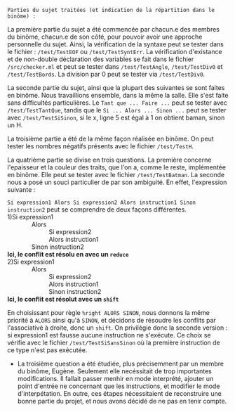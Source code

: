     Parties du sujet traitées (et indication de la répartition dans le binôme) :

La première partie du sujet a été commencée par chacun.e des membres du binôme, chacun.e de son côté, pour pouvoir avoir une approche personnelle du sujet. Ainsi, la vérification de la syntaxe peut se tester dans le fichier : `/test/TestEOF` ou `/test/TestSyntErr`.
La vérification d'existance et de non-double déclaration des variables se fait dans le fichier `/src/checker.ml` et  peut se tester dans `/test/TestAngle`, `/test/TestDiv0` et `/test/TestBords`. La division par 0 peut se tester via `/test/TestDiv0`.

La seconde partie du sujet, ainsi que la plupart des suivantes se sont faites en binôme. Nous travaillions ensemble, dans la même la salle. Elle s'est faite sans difficultés particulières. Le `Tant que ... Faire ...` peut se tester avec `/test/TestTantQue`, tandis que le `Si ... Alors ... Sinon ...` peut se tester avec `/test/TestSiSinon`, si le x, ligne 5 est égal à 1 on obtient baman, sinon un H.

La troisième partie a été de la même façon réalisée en binôme. On peut tester les nombres négatifs présents avec le fichier `/test/TestH`.

La quatrième partie se divise en trois questions.
La première concerne l'epaisseur et la couleur des traits, que l'on a, comme le reste, implémentée en binôme. Elle peut se tester avec le fichier `/test/TestBatman`.
La seconde nous a posé un souci particulier de par son ambiguité. En effet, l'expression suivante :

`Si expression1 Alors Si expression2 Alors instruction1 Sinon instruction2` peut se comprendre de deux façons différentes.  
    1)Si expression1  
&nbsp;&nbsp;&nbsp;&nbsp;&nbsp;&nbsp;&nbsp;&nbsp;&nbsp;&nbsp;&nbsp;&nbsp;&nbsp;&nbsp;Alors  
&nbsp;&nbsp;&nbsp;&nbsp;&nbsp;&nbsp;&nbsp;&nbsp;&nbsp;&nbsp;&nbsp;&nbsp;&nbsp;&nbsp;&nbsp;&nbsp;&nbsp;&nbsp;&nbsp;&nbsp;&nbsp;&nbsp;&nbsp;&nbsp;Si expression2  
&nbsp;&nbsp;&nbsp;&nbsp;&nbsp;&nbsp;&nbsp;&nbsp;&nbsp;&nbsp;&nbsp;&nbsp;&nbsp;&nbsp;&nbsp;&nbsp;&nbsp;&nbsp;&nbsp;&nbsp;&nbsp;&nbsp;&nbsp;&nbsp;Alors instruction1  
&nbsp;&nbsp;&nbsp;&nbsp;&nbsp;&nbsp;&nbsp;&nbsp;&nbsp;&nbsp;&nbsp;&nbsp;&nbsp;&nbsp;Sinon instruction2  
    **Ici, le conflit est résolu en avec un `reduce`**  
    2)Si expression1  
&nbsp;&nbsp;&nbsp;&nbsp;&nbsp;&nbsp;&nbsp;&nbsp;&nbsp;&nbsp;&nbsp;&nbsp;&nbsp;&nbsp;Alors  
&nbsp;&nbsp;&nbsp;&nbsp;&nbsp;&nbsp;&nbsp;&nbsp;&nbsp;&nbsp;&nbsp;&nbsp;&nbsp;&nbsp;&nbsp;&nbsp;&nbsp;&nbsp;&nbsp;&nbsp;&nbsp;&nbsp;&nbsp;&nbsp;Si expression2  
&nbsp;&nbsp;&nbsp;&nbsp;&nbsp;&nbsp;&nbsp;&nbsp;&nbsp;&nbsp;&nbsp;&nbsp;&nbsp;&nbsp;&nbsp;&nbsp;&nbsp;&nbsp;&nbsp;&nbsp;&nbsp;&nbsp;&nbsp;&nbsp;Alors instruction1  
&nbsp;&nbsp;&nbsp;&nbsp;&nbsp;&nbsp;&nbsp;&nbsp;&nbsp;&nbsp;&nbsp;&nbsp;&nbsp;&nbsp;&nbsp;&nbsp;&nbsp;&nbsp;&nbsp;&nbsp;&nbsp;&nbsp;&nbsp;&nbsp;Sinon instruction2  
    **Ici, le conflit est résolut avec un `shift`**

En choisissant pour règle `%right ALORS SINON`, nous donnons la même priorité à `ALORS` ainsi qu'à `SINON`, et décidons de résoudre les conflits par l'associativé à droite, donc un `shift`. On privilégie donc la seconde version : si expression1 est fausse aucune instruction ne s'exécute.
Ce choix se vérifie avec le fichier `/test/TestSiSansSinon` où la première instruction de ce type n'est pas exécutée.
- La troisième question a été étudiée, plus précisemment par un membre du binôme, Eugène. Seulement elle necéssitait de trop importantes modifications. Il fallait passer menhir en mode interprété, ajouter un point d'entrée ne concernant que les instructions, et modifier le mode d'interpétation. En outre, ces étapes nécessitaient de reconstruire une bonne partie du projet, et nous avons décidé de ne pas en tenir compte.